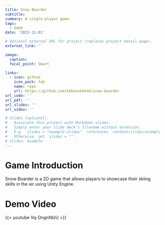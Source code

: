 ```yaml
---
title: Snow Boarder
subtitle: 
summary: A single-player game.
tags:
  - Game
date: '2022-11-01'

# Optional external URL for project (replaces project detail page).
external_link: ''

image:
  caption: 
  focal_point: Smart

links:
  - icon: github
    icon_pack: fab
    name: repo
    url: https://github.com/kkkkenkkk44/snow-boarder
url_code: ''
url_pdf: ''
url_slides: ''
url_video: ''

# Slides (optional).
#   Associate this project with Markdown slides.
#   Simply enter your slide deck's filename without extension.
#   E.g. `slides = "example-slides"` references `content/slides/example-slides.md`.
#   Otherwise, set `slides = ""`.
# slides: example
---
```


# Game Introduction
Snow Boarder is a 2D game that allows players to showcase their skiing skills in the air using Unity Engine.

# Demo Video
{{< youtube Vq-DngnNlzU >}}